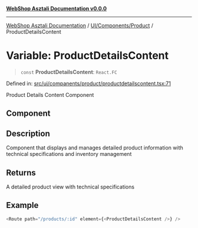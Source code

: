 [**WebShop Asztali Documentation v0.0.0**](../../../../README.md)

***

[WebShop Asztali Documentation](../../../../modules.md) / [UI/Components/Product](../README-2.md) / ProductDetailsContent

# Variable: ProductDetailsContent

> `const` **ProductDetailsContent**: `React.FC`

Defined in: [src/ui/companents/product/productdetailscontent.tsx:71](https://github.com/yourusername/webshop_asztali/blob/db527a672c3f1c86910ae6dbab32f3919e7d7093/src/ui/companents/product/productdetailscontent.tsx#L71)

Product Details Content Component

## Component

## Description

Component that displays and manages detailed product information
with technical specifications and inventory management

## Returns

A detailed product view with technical specifications

## Example

```ts
<Route path="/products/:id" element={<ProductDetailsContent />} />
```
